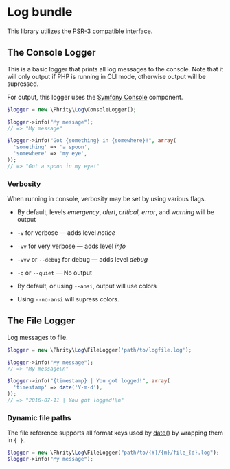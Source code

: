 # Log bundle

This library utilizes the [PSR-3 compatible](https://github.com/php-fig/log) interface.


## The Console Logger

This is a basic logger that prints all log messages to the console.
Note that it will only output if PHP is running in CLI mode, otherwise output will be supressed.

For output, this logger uses the
[Symfony Console](http://symfony.com/doc/current/components/console/introduction.html) component.

```php
$logger = new \Phrity\Log\ConsoleLogger();

$logger->info("My message");
// => "My message"

$logger->info("Got {something} in {somewhere}!", array(
  'something' => 'a spoon',
  'somewhere' => 'my eye',
));
// => "Got a spoon in my eye!"
```

### Verbosity

When running in console, verbosity may be set by using various flags.

  * By default, levels _emergency_, _alert_, _critical_, _error_, and _warning_ will be output
  * `-v` for verbose — adds level _notice_
  * `-vv` for very verbose — adds level _info_
  * `-vvv` or `--debug` for debug — adds level _debug_
  * `-q` or `--quiet` — No output

  * By default, or using `--ansi`, output will use colors
  * Using `--no-ansi` will supress colors.

## The File Logger

Log messages to file.

```php
$logger = new \Phrity\Log\FileLogger('path/to/logfile.log');

$logger->info("My message");
// => "My message\n"

$logger->info("{timestamp} | You got logged!", array(
  'timestamp' => date('Y-m-d'),
));
// => "2016-07-11 | You got logged!\n"
```

### Dynamic file paths

The file reference supports all format keys used by
[date()](http://php.net/manual/en/function.date.php) by wrapping them in ```{ }```.

```php
$logger = new \Phrity\Log\FileLogger("path/to/{Y}/{m}/file_{d}.log");
$logger->info("My message");
```
